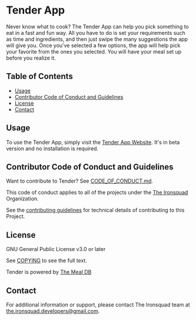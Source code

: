# Tender App

<!--- put the new Tender Logo --->
<!---![Tender Logo](link_to_logo.png) --->

Never know what to cook? The Tender App can help you pick something to eat in a fast and fun way. All you have to do is set your requirements such as time and ingredients, and then just swipe the many suggestions the app will give you. Once you've selected a few options, the app will help pick your favorite from the ones you selected. You will have your meal set up before you realize it.

## Table of Contents

- [Usage](#usage)
- [Contributor Code of Conduct and Guidelines](#contributor-code-of-conduct-and-guidelines)
- [License](#license)
- [Contact](#contact)

## Usage

To use the Tender App, simply visit the [Tender App Website](https://tender-food-app.netlify.app/). It's in beta version and no installation is required.

## Contributor Code of Conduct and Guidelines

Want to contribute to Tender?
See [CODE_OF_CONDUCT.md](CODE_OF_CONDUCT.md).

This code of conduct applies to all of the projects under the [The Ironsquad](https://github.com/The-Ironsquad) Organization.

See the [contributing guidelines](CONTRIBUTING.md) for technical details of contributing to this Project.

## License

GNU General Public License v3.0 or later

See [COPYING](COPYING) to see the full text.

Tender is powered by [The Meal DB](https://themealdb.com/api.php)

## Contact

For additional information or support, please contact The Ironsquad team at the.ironsquad.developers@gmail.com.
